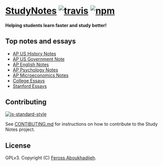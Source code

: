 # [StudyNotes](https://www.apstudynotes.org) [![travis][travis-image]][travis-url] [![npm][npm-image]][npm-url]

[travis-image]: https://img.shields.io/travis/feross/StudyNotes.svg?style=flat
[travis-url]: https://travis-ci.org/feross/StudyNotes
[npm-image]: https://img.shields.io/npm/v/studynotes.svg?style=flat
[npm-url]: https://npmjs.org/package/studynotes

#### Helping students learn faster and study better!

## Top notes and essays

- [AP US History Notes](https://www.apstudynotes.org/us-history/)
- [AP US Government Note](https://www.apstudynotes.org/us-government/)
- [AP English Notes](https://www.apstudynotes.org/english/)
- [AP Psychology Notes](https://www.apstudynotes.org/psychology/)
- [AP Microeconomics Notes](https://www.apstudynotes.org/microeconomics/)
- [College Essays](https://www.apstudynotes.org/essays/)
- [Stanford Essays](https://www.apstudynotes.org/stanford/)

## Contributing

[![js-standard-style](https://cdn.rawgit.com/feross/standard/master/badge.svg)](https://github.com/feross/standard)

See [CONTIBUTING.md](/CONTRIBUTING.md) for instructions on how to contribute to the
Study Notes project.

## License

GPLv3. Copyright (C) [Feross Aboukhadijeh](http://feross.org).
